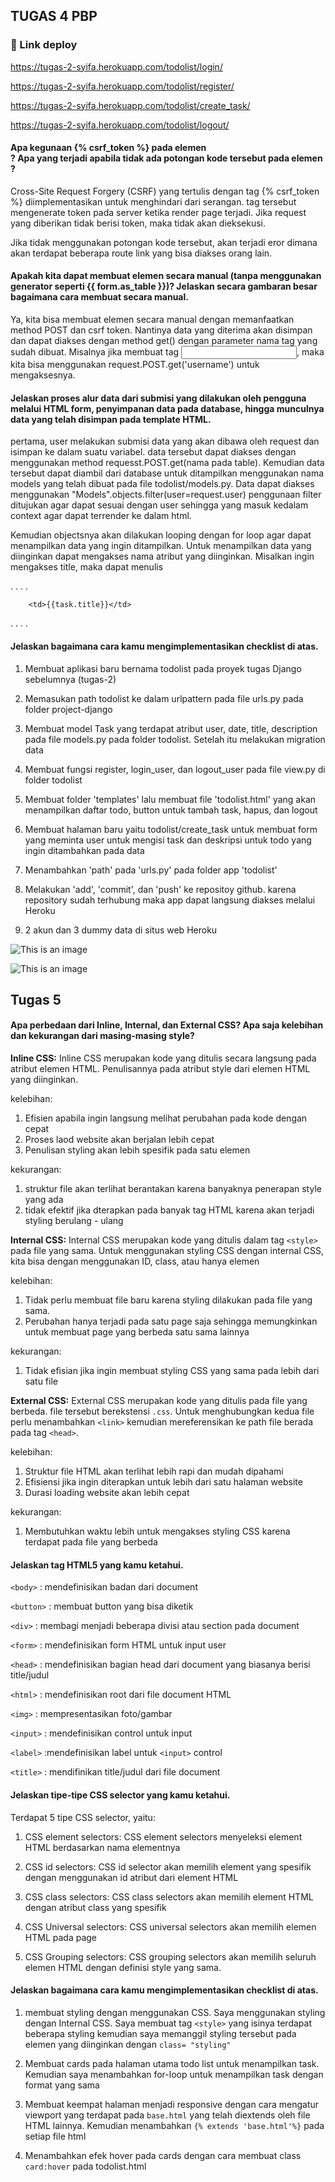  ## TUGAS 4 PBP
 
 ### 🔗 Link deploy
https://tugas-2-syifa.herokuapp.com/todolist/login/

https://tugas-2-syifa.herokuapp.com/todolist/register/

https://tugas-2-syifa.herokuapp.com/todolist/create_task/

https://tugas-2-syifa.herokuapp.com/todolist/logout/




 #### **Apa kegunaan {% csrf_token %} pada elemen <form>? Apa yang terjadi apabila tidak ada potongan kode tersebut pada elemen <form>?**

Cross-Site Request Forgery (CSRF) yang tertulis dengan tag {% csrf_token %} diimplementasikan untuk menghindari dari serangan. tag tersebut mengenerate token pada server ketika render page terjadi. Jika request yang diberikan tidak berisi token, maka tidak akan dieksekusi. 

Jika tidak menggunakan potongan kode tersebut, akan terjadi eror dimana akan terdapat beberapa route link yang bisa diakses orang lain. 



 #### **Apakah kita dapat membuat elemen <form> secara manual (tanpa menggunakan generator seperti {{ form.as_table }})? Jelaskan secara gambaran besar bagaimana cara membuat <form> secara manual.**

Ya, kita bisa membuat elemen <form> secara manual dengan memanfaatkan method POST dan csrf token. Nantinya data yang diterima akan disimpan dan dapat diakses dengan method get() dengan parameter nama tag yang sudah dibuat. Misalnya jika membuat tag <input>, maka kita bisa menggunakan request.POST.get('username') untuk mengaksesnya.


#### **Jelaskan proses alur data dari submisi yang dilakukan oleh pengguna melalui HTML form, penyimpanan data pada database, hingga munculnya data yang telah disimpan pada template HTML.**

pertama, user melakukan submisi data yang akan dibawa oleh request dan isimpan ke dalam suatu variabel. data tersebut dapat diakses dengan menggunakan method requesst.POST.get(nama pada table). Kemudian data tersebut dapat diambil dari database untuk ditampilkan menggunakan nama models yang telah dibuat pada file todolist/models.py. Data dapat diakses menggunakan "Models".objects.filter(user=request.user) penggunaan filter ditujukan agar dapat sesuai dengan user sehingga yang masuk kedalam context agar dapat terrender ke dalam html. 

Kemudian objectsnya akan dilakukan looping dengan for loop agar dapat menampilkan data yang ingin ditampilkan. Untuk menampilkan data yang diinginkan dapat mengakses nama atribut yang diinginkan. Misalkan ingin mengakses title, maka dapat menulis


. . . . 
        
        <td>{{task.title}}</td>

. . . .



#### **Jelaskan bagaimana cara kamu mengimplementasikan checklist di atas.**
 
1. Membuat aplikasi baru bernama todolist pada proyek tugas Django sebelumnya (tugas-2)

2. Memasukan path todolist ke dalam urlpattern pada file urls.py pada folder project-django

3. Membuat model Task yang terdapat atribut user, date, title, description pada file models.py pada folder todolist. Setelah itu melakukan migration data 

4. Membuat fungsi register, login_user, dan logout_user pada file view.py di folder todolist

5. Membuat folder 'templates' lalu membuat file 'todolist.html' yang akan menampilkan daftar todo, button untuk tambah task, hapus, dan logout 

6. Membuat halaman baru yaitu todolist/create_task untuk membuat form yang meminta user untuk mengisi task dan deskripsi untuk todo yang ingin ditambahkan pada data

7. Menambahkan 'path' pada 'urls.py' pada folder app 'todolist'

8. Melakukan 'add', 'commit', dan 'push' ke repositoy github. karena repository sudah terhubung maka app dapat langsung diakses melalui Heroku

9. 2 akun dan 3 dummy data di situs web Heroku

![This is an image](https://github.com/kamilassyf/Tugas-2/blob/64f5973201d315d611671b9f60975477a62c8c94/todolist/todo.png)

![This is an image](https://github.com/kamilassyf/Tugas-2/blob/main/todolist/todotodo.png)

## Tugas 5

#### **Apa perbedaan dari Inline, Internal, dan External CSS? Apa saja kelebihan dan kekurangan dari masing-masing style?**

**Inline CSS:** 
Inline CSS merupakan kode yang ditulis secara langsung pada atribut elemen HTML. Penulisannya pada atribut style dari elemen HTML yang diinginkan. 

kelebihan:
        
1. Efisien apabila ingin langsung melihat perubahan pada kode dengan cepat
2. Proses laod website akan berjalan lebih cepat
3. Penulisan styling akan lebih spesifik pada satu elemen 

kekurangan:
1. struktur file akan terlihat berantakan karena banyaknya penerapan style yang ada
2. tidak efektif jika dterapkan pada banyak tag HTML karena akan terjadi styling berulang - ulang


**Internal CSS:**
Internal CSS merupakan kode yang ditulis dalam tag `<style>` pada file yang sama. Untuk menggunakan styling CSS dengan internal CSS, kita bisa dengan menggunakan ID, class, atau hanya elemen

kelebihan:
1. Tidak perlu membuat file baru karena styling dilakukan pada file yang sama. 
2. Perubahan hanya terjadi pada satu page saja sehingga memungkinkan untuk membuat page yang berbeda satu sama lainnya


kekurangan:
1. Tidak efisian jika ingin membuat styling CSS yang sama pada lebih dari satu file


**External CSS:**
External CSS merupakan kode yang ditulis pada file yang berbeda. file tersebut berekstensi `.css`. Untuk menghubungkan kedua file perlu menambahkan `<link>` kemudian mereferensikan ke path file berada pada tag `<head>`.



kelebihan:
1. Struktur file HTML akan terlihat lebih rapi dan mudah dipahami
2. Efisiensi jika ingin diterapkan untuk lebih dari satu halaman website
3. Durasi loading website akan lebih cepat


kekurangan:
1. Membutuhkan waktu lebih untuk mengakses styling CSS karena terdapat pada file yang berbeda




#### **Jelaskan tag HTML5 yang kamu ketahui.**
`<body>` : mendefinisikan badan dari document

`<button>` : membuat button yang bisa diketik

`<div>` : membagi menjadi beberapa divisi atau section pada document

`<form>` : mendefinisikan form HTML untuk input user

`<head>` : mendefinisikan bagian head dari document yang biasanya berisi title/judul

`<html>` : mendefinisikan root dari file document HTML

`<img>` : mempresentasikan foto/gambar

`<input>` :  mendefinisikan control untuk input

`<label>` :mendefinisikan label untuk `<input>` control

`<title>` : mendifinikan title/judul dari file document





#### **Jelaskan tipe-tipe CSS selector yang kamu ketahui.**

Terdapat 5 tipe CSS selector, yaitu:

1. CSS element selectors: CSS element selectors menyeleksi element HTML berdasarkan nama elementnya

2. CSS id selectors: CSS id selector akan memilih element yang spesifik dengan menggunakan id atribut dari element HTML

3. CSS class selectors: CSS class selectors akan memilih element HTML dengan atribut class yang spesifik

4. CSS Universal selectors: CSS universal selectors akan memilih elemen HTML pada page

5. CSS Grouping selectors: CSS grouping selectors akan memilih seluruh elemen HTML dengan definisi style yang sama. 



#### **Jelaskan bagaimana cara kamu mengimplementasikan checklist di atas.**

1. membuat styling dengan menggunakan CSS. Saya menggunakan styling dengan Internal CSS. Saya membuat tag `<style>`  yang isinya terdapat beberapa styling kemudian saya memanggil styling tersebut pada elemen  yang diinginkan dengan  `class= "styling"`

2. Membuat cards pada halaman utama todo list untuk menampilkan task. Kemudian saya menambahkan for-loop untuk menampilkan task dengan format yang sama

3. Membuat keempat halaman menjadi responsive dengan cara mengatur viewport yang terdapat pada `base.html` yang telah diextends oleh file HTML lainnya. Kemudian menambahkan `{% extends 'base.html'%}` pada setiap file html

4. Menambahkan efek hover pada cards dengan cara membuat class `card:hover` pada todolist.html 